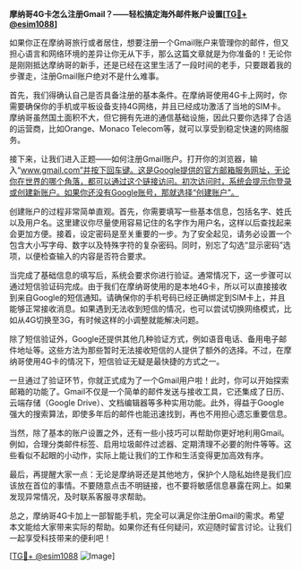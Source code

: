 **摩纳哥4G卡怎么注册Gmail？——轻松搞定海外邮件账户设置[[TG💪+ @esim1088](https://t.me/s/esim1088)]**

如果你正在摩纳哥旅行或者居住，想要注册一个Gmail账户来管理你的邮件，但又担心语言和网络环境的差异让你无从下手，那么这篇文章就是为你准备的！无论你是刚刚抵达摩纳哥的新手，还是已经在这里生活了一段时间的老手，只要跟着我的步骤走，注册Gmail账户绝对不是什么难事。

首先，我们得确认自己是否具备注册的基本条件。在摩纳哥使用4G卡上网时，你需要确保你的手机或平板设备支持4G网络，并且已经成功激活了当地的SIM卡。摩纳哥虽然国土面积不大，但它拥有先进的通信基础设施，因此只要你选择了合适的运营商，比如Orange、Monaco Telecom等，就可以享受到稳定快速的网络服务。

接下来，让我们进入正题——如何注册Gmail账户。打开你的浏览器，输入“www.gmail.com”并按下回车键。这是Google提供的官方邮箱服务网址，无论你在世界的哪个角落，都可以通过这个链接访问。初次访问时，系统会提示你登录或创建新账户。如果你还没有Google账号，那就选择“创建账户”。

创建账户的过程非常简单直观。首先，你需要填写一些基本信息，包括名字、姓氏以及用户名。这里建议你尽量使用容易记住的名字作为用户名，这样以后查找起来会更加方便。接着，设定密码是至关重要的一步。为了安全起见，请务必设置一个包含大小写字母、数字以及特殊字符的复杂密码。同时，别忘了勾选“显示密码”选项，以便检查输入的内容是否符合要求。

当完成了基础信息的填写后，系统会要求你进行验证。通常情况下，这一步骤可以通过短信验证码完成。由于我们在摩纳哥使用的是本地4G卡，所以可以直接接收到来自Google的短信通知。请确保你的手机号码已经正确绑定到SIM卡上，并且能够正常接收消息。如果遇到无法收到短信的情况，也可以尝试切换网络模式，比如从4G切换至3G，有时候这样的小调整就能解决问题。

除了短信验证外，Google还提供其他几种验证方式，例如语音电话、备用电子邮件地址等。这些方法为那些暂时无法接收短信的人提供了额外的选择。不过，在摩纳哥使用4G卡的情况下，短信验证无疑是最快捷的方式之一。

一旦通过了验证环节，你就正式成为了一个Gmail用户啦！此时，你可以开始探索邮箱的功能了。Gmail不仅是一个简单的邮件发送与接收工具，它还集成了日历、云端存储（Google Drive）、文档编辑器等多种实用功能。此外，得益于Google强大的搜索算法，即使多年后的邮件也能迅速找到，再也不用担心遗忘重要信息。

当然，除了基本的账户设置之外，还有一些小技巧可以帮助你更好地利用Gmail。例如，合理分类邮件标签、启用垃圾邮件过滤器、定期清理不必要的附件等等。这些看似不起眼的小动作，实际上能让我们的工作和生活变得更加高效有序。

最后，再提醒大家一点：无论是摩纳哥还是其他地方，保护个人隐私始终是我们应该放在首位的事情。不要随意点击不明链接，也不要将敏感信息暴露在网上。如果发现异常情况，及时联系客服寻求帮助。

总之，摩纳哥4G卡加上一部智能手机，完全可以满足你注册Gmail的需求。希望本文能给大家带来实际的帮助。如果你还有任何疑问，欢迎随时留言讨论。让我们一起享受科技带来的便利吧！

[[TG💪+ @esim1088](https://t.me/s/esim1088) ![Image](https://i.postimg.cc/4NQfJmqS/Snipaste-2025-05-13-00-14-12.png)]